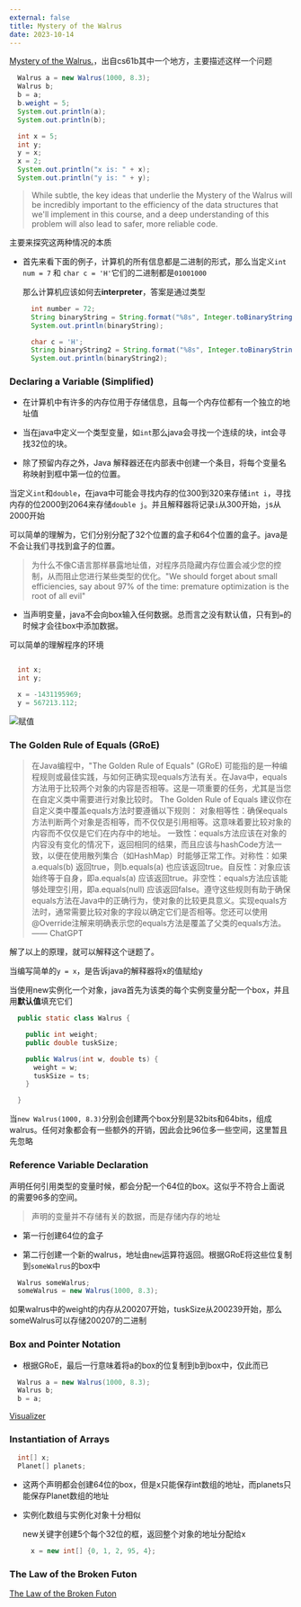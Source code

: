 ```yaml
---
external: false
title: Mystery of the Walrus
date: 2023-10-14
---
```


[Mystery of the Walrus.](https://joshhug.gitbooks.io/hug61b/content/chap2/chap21.html)，出自cs61b其中一个地方，主要描述这样一个问题

```java
  Walrus a = new Walrus(1000, 8.3);
  Walrus b;
  b = a;
  b.weight = 5;
  System.out.println(a);
  System.out.println(b);
```

```java
  int x = 5;
  int y;
  y = x;
  x = 2;
  System.out.println("x is: " + x);
  System.out.println("y is: " + y);
```

> While subtle, the key ideas that underlie the Mystery of the Walrus will be incredibly important to the efficiency of the data structures that we'll implement in this course, and a deep understanding of this problem will also lead to safer, more reliable code.

主要来探究这两种情况的本质

- 首先来看下面的例子，计算机的所有信息都是二进制的形式，那么当定义`int num = 7` 和 `char c = 'H'`它们的二进制都是`01001000`

    那么计算机应该如何去**interpreter**，答案是通过类型

  ```java
    int number = 72;
    String binaryString = String.format("%8s", Integer.toBinaryString(number)).replace(' ', '0');
    System.out.println(binaryString);

    char c = 'H';
    String binaryString2 = String.format("%8s", Integer.toBinaryString(c)).replace(' ', '0');
    System.out.println(binaryString2);
  ```

### Declaring a Variable (Simplified)

- 在计算机中有许多的内存位用于存储信息，且每一个内存位都有一个独立的地址值

- 当在java中定义一个类型变量，如`int`那么java会寻找一个连续的块，int会寻找32位的块。

- 除了预留内存之外，Java 解释器还在内部表中创建一个条目，将每个变量名称映射到框中第一位的位置。

当定义`int`和`double`，在java中可能会寻找内存的位300到320来存储`int i`，寻找内存的位2000到2064来存储`double j`。并且解释器将记录`i`从300开始，`j`s从2000开始  

可以简单的理解为，它们分别分配了32个位置的盒子和64个位置的盒子。java是不会让我们寻找到盒子的位置。

> 为什么不像C语言那样暴露地址值，对程序员隐藏内存位置会减少您的控制，从而阻止您进行某些类型的优化。"We should forget about small efficiencies, say about 97% of the time: premature optimization is the root of all evil"

- 当声明变量，java不会向box输入任何数据。总而言之没有默认值，只有到`=`的时候才会往box中添加数据。

可以简单的理解程序的环境

```java

  int x;
  int y;

  x = -1431195969;
  y = 567213.112;
```

![赋值](/assets/walrus/赋值.png)

### The Golden Rule of Equals (GRoE)

> 在Java编程中，"The Golden Rule of Equals" (GRoE) 可能指的是一种编程规则或最佳实践，与如何正确实现equals方法有关。在Java中，equals方法用于比较两个对象的内容是否相等。这是一项重要的任务，尤其是当您在自定义类中需要进行对象比较时。  The Golden Rule of Equals 建议你在自定义类中覆盖equals方法时要遵循以下规则： 对象相等性：确保equals方法判断两个对象是否相等，而不仅仅是引用相等。这意味着要比较对象的内容而不仅仅是它们在内存中的地址。 一致性：equals方法应该在对象的内容没有变化的情况下，返回相同的结果，而且应该与hashCode方法一致，以便在使用散列集合（如HashMap）时能够正常工作。对称性：如果a.equals(b) 返回true，则b.equals(a) 也应该返回true。自反性：对象应该始终等于自身，即a.equals(a) 应该返回true。非空性：equals方法应该能够处理空引用，即a.equals(null) 应该返回false。遵守这些规则有助于确保equals方法在Java中的正确行为，使对象的比较更具意义。实现equals方法时，通常需要比较对象的字段以确定它们是否相等。您还可以使用@Override注解来明确表示您的equals方法是覆盖了父类的equals方法。 —— ChatGPT

解了以上的原理，就可以解释这个谜题了。  

当编写简单的`y = x`，是告诉java的解释器将x的值赋给y

当使用new实例化一个对象，java首先为该类的每个实例变量分配一个box，并且用**默认值**填充它们

```java
  public static class Walrus {

    public int weight;
    public double tuskSize;

    public Walrus(int w, double ts) {
      weight = w;
      tuskSize = ts;
    }

  }
```

当`new Walrus(1000, 8.3)`分别会创建两个box分别是32bits和64bits，组成walrus。任何对象都会有一些额外的开销，因此会比96位多一些空间，这里暂且先忽略

### Reference Variable Declaration

声明任何引用类型的变量时候，都会分配一个64位的box。这似乎不符合上面说的需要96多的空间。

> 声明的变量并不存储有关的数据，而是存储内存的地址

- 第一行创建64位的盒子

- 第二行创建一个新的walrus，地址由`new`运算符返回。根据GRoE将这些位复制到`someWalrus`的box中

```java
  Walrus someWalrus;
  someWalrus = new Walrus(1000, 8.3);
```

如果walrus中的weight的内存从200207开始，tuskSize从200239开始，那么someWalrus可以存储200207的二进制

### Box and Pointer Notation

- 根据GRoE，最后一行意味着将a的box的位复制到b到box中，仅此而已

```java
  Walrus a = new Walrus(1000, 8.3);
  Walrus b;
  b = a;
```

[Visualizer](https://cscircles.cemc.uwaterloo.ca//java_visualize/#)

### Instantiation of Arrays

```java
  int[] x;
  Planet[] planets;
```

- 这两个声明都会创建64位的box，但是x只能保存int数组的地址，而planets只能保存Planet数组的地址

- 实例化数组与实例化对象十分相似

  new关键字创建5个每个32位的框，返回整个对象的地址分配给x

  ```java
    x = new int[] {0, 1, 2, 95, 4};
  ```

### The Law of the Broken Futon

[The Law of the Broken Futon](https://mathwithbaddrawings.com/2015/04/08/the-math-ceiling-wheres-your-cognitive-breaking-point/)
